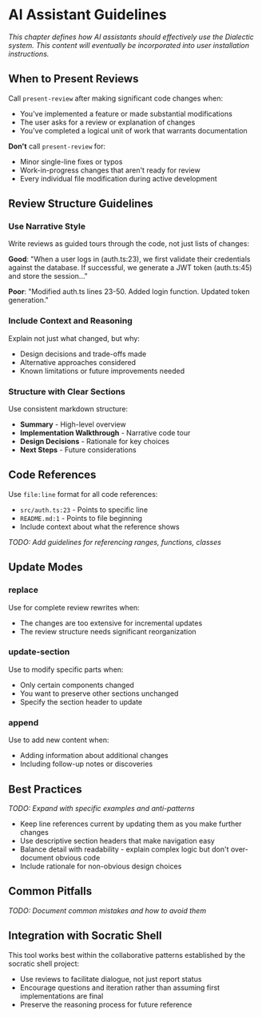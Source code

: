 # AI Assistant Guidelines

*This chapter defines how AI assistants should effectively use the Dialectic system. This content will eventually be incorporated into user installation instructions.*

## When to Present Reviews

Call `present-review` after making significant code changes when:
- You've implemented a feature or made substantial modifications
- The user asks for a review or explanation of changes
- You've completed a logical unit of work that warrants documentation

**Don't** call `present-review` for:
- Minor single-line fixes or typos
- Work-in-progress changes that aren't ready for review
- Every individual file modification during active development

## Review Structure Guidelines

### Use Narrative Style
Write reviews as guided tours through the code, not just lists of changes:

**Good**: "When a user logs in (auth.ts:23), we first validate their credentials against the database. If successful, we generate a JWT token (auth.ts:45) and store the session..."

**Poor**: "Modified auth.ts lines 23-50. Added login function. Updated token generation."

### Include Context and Reasoning
Explain not just what changed, but why:
- Design decisions and trade-offs made
- Alternative approaches considered
- Known limitations or future improvements needed

### Structure with Clear Sections
Use consistent markdown structure:
- **Summary** - High-level overview
- **Implementation Walkthrough** - Narrative code tour  
- **Design Decisions** - Rationale for key choices
- **Next Steps** - Future considerations

## Code References

Use `file:line` format for all code references:
- `src/auth.ts:23` - Points to specific line
- `README.md:1` - Points to file beginning
- Include context about what the reference shows

*TODO: Add guidelines for referencing ranges, functions, classes*

## Update Modes

### replace
Use for complete review rewrites when:
- The changes are too extensive for incremental updates
- The review structure needs significant reorganization

### update-section  
Use to modify specific parts when:
- Only certain components changed
- You want to preserve other sections unchanged
- Specify the section header to update

### append
Use to add new content when:
- Adding information about additional changes
- Including follow-up notes or discoveries

## Best Practices

*TODO: Expand with specific examples and anti-patterns*

- Keep line references current by updating them as you make further changes
- Use descriptive section headers that make navigation easy
- Balance detail with readability - explain complex logic but don't over-document obvious code
- Include rationale for non-obvious design choices

## Common Pitfalls

*TODO: Document common mistakes and how to avoid them*

## Integration with Socratic Shell

This tool works best within the collaborative patterns established by the socratic shell project:
- Use reviews to facilitate dialogue, not just report status
- Encourage questions and iteration rather than assuming first implementations are final
- Preserve the reasoning process for future reference
